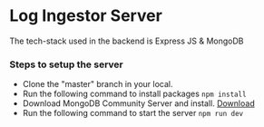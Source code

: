 # Log Ingestor Server
The tech-stack used in the backend is Express JS & MongoDB
### Steps to setup the server
- Clone the "master" branch in your local.
- Run the following command to install packages ```npm install```
- Download MongoDB Community Server and install. [Download](https://www.mongodb.com/try/download/community)
- Run the following command to start the server ```npm run dev```

